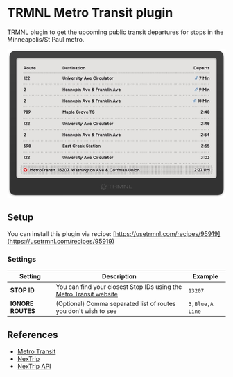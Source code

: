 # TRMNL Metro Transit plugin

[TRMNL](https://usetrmnl) plugin to get the upcoming public transit departures for stops in the Minneapolis/St Paul metro.

![](screenshot.jpg)

## Setup
You can install this plugin via recipe: [https://usetrmnl.com/recipes/95919](https://usetrmnl.com/recipes/95919)

### Settings

| Setting | Description | Example |
| --- | --- | --- |
| **STOP ID** | You can find your closest Stop IDs using the [Metro Transit website](https://www.metrotransit.org/nextrip) | `13207` |
| **IGNORE ROUTES** | (Optional) Comma separated list of routes you don't wish to see | `3,Blue,A Line` |

## References
- [Metro Transit](https://www.metrotransit.org/)
- [NexTrip](https://www.metrotransit.org/nextrip)
- [NexTrip API](https://svc.metrotransit.org/swagger/index.html)